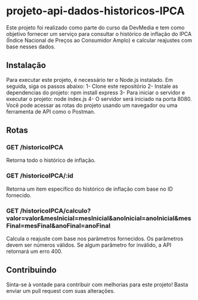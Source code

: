 # projeto-api-dados-historicos-IPCA

Este projeto foi realizado como parte do curso da DevMedia e tem como objetivo fornecer um serviço para consultar o histórico de inflação do IPCA (Índice Nacional de Preços ao Consumidor Amplo) e calcular reajustes com base nesses dados.

## Instalação
Para executar este projeto, é necessário ter o Node.js instalado. Em seguida, siga os passos abaixo:
1- Clone este repositório
2- Instale as dependencias do projeto: npm install express
3- Para iniciar o servidor e executar o projeto: node index.js
4- O servidor será iniciado na porta 8080. Você pode acessar as rotas do projeto usando um navegador ou uma ferramenta de API como o Postman.

## Rotas

### GET /historicoIPCA
Retorna todo o histórico de inflação.

### GET /historicoIPCA/:id
Retorna um item específico do histórico de inflação com base no ID fornecido.

### GET /historicoIPCA/calculo?valor=valor&mesInicial=mesInicial&anoInicial=anoInicial&mesFinal=mesFinal&anoFinal=anoFinal
Calcula o reajuste com base nos parâmetros fornecidos. Os parâmetros devem ser números válidos. Se algum parâmetro for inválido, a API retornará um erro 400.

## Contribuindo
Sinta-se à vontade para contribuir com melhorias para este projeto! Basta enviar um pull request com suas alterações.





